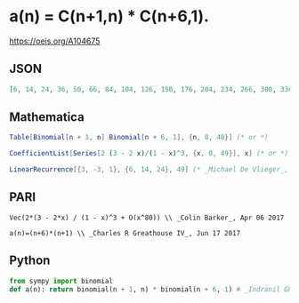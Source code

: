 # a\(n\) \= C\(n\+1,n\) \* C\(n\+6,1\)\.
https://oeis.org/A104675
## JSON
```JSON
[6, 14, 24, 36, 50, 66, 84, 104, 126, 150, 176, 204, 234, 266, 300, 336, 374, 414, 456, 500, 546, 594, 644, 696, 750, 806, 864, 924, 986, 1050, 1116, 1184, 1254, 1326, 1400, 1476, 1554, 1634, 1716, 1800, 1886, 1974, 2064, 2156, 2250, 2346, 2444, 2544, 2646]
```
## Mathematica
```Mathematica
Table[Binomial[n + 1, n] Binomial[n + 6, 1], {n, 0, 48}] (* or *)
```
```Mathematica
CoefficientList[Series[2 (3 - 2 x)/(1 - x)^3, {x, 0, 49}], x] (* or *)
```
```Mathematica
LinearRecurrence[{3, -3, 1}, {6, 14, 24}, 49] (* _Michael De Vlieger_, Apr 06 2017 *)
```
## PARI
```PARI
Vec(2*(3 - 2*x) / (1 - x)^3 + O(x^80)) \\ _Colin Barker_, Apr 06 2017
```
```PARI
a(n)=(n+6)*(n+1) \\ _Charles R Greathouse IV_, Jun 17 2017
```
## Python
```Python
from sympy import binomial
def a(n): return binomial(n + 1, n) * binomial(n + 6, 1) # _Indranil Ghosh_, Apr 06 2017
```
